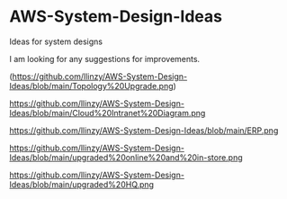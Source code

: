 # AWS-System-Design-Ideas
Ideas for system designs 

I am looking for any suggestions for improvements.

(https://github.com/llinzy/AWS-System-Design-Ideas/blob/main/Topology%20Upgrade.png)

https://github.com/llinzy/AWS-System-Design-Ideas/blob/main/Cloud%20Intranet%20Diagram.png

https://github.com/llinzy/AWS-System-Design-Ideas/blob/main/ERP.png

https://github.com/llinzy/AWS-System-Design-Ideas/blob/main/upgraded%20online%20and%20in-store.png

https://github.com/llinzy/AWS-System-Design-Ideas/blob/main/upgraded%20HQ.png

